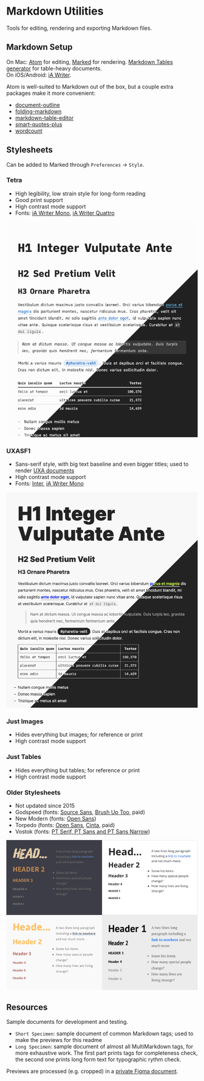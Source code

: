 # Markdown Utilities

Tools for editing, rendering and exporting Markdown files.

## Markdown Setup

On Mac: [Atom](https://atom.io/) for editing,  [Marked](https://marked2app.com/) for rendering. [Markdown Tables generator](https://www.tablesgenerator.com/markdown_tables) for table-heavy documents.  
On iOS/Android: [iA Writer](https://ia.net/writer).

Atom is well-suited to Markdown out of the box, but a couple extra packages make it more convenient:

- [document-outline](https://atom.io/packages/document-outline)
- [folding-markdown](https://atom.io/packages/folding-markdown)
- [markdown-table-editor](https://atom.io/packages/markdown-table-editor)
- [smart-quotes-plus](https://atom.io/packages/smart-quotes-plus)
- [wordcount](https://atom.io/packages/wordcount)

## Stylesheets

Can be added to Marked through `Preferences` → `Style`.

<!-- The stylesheets haven't been tested in other tools. However they're generic CSS and could be reused elsewhere, provided the Marked-specific `#wrapper` selectors are removed. -->

### Tetra

- High legibility, low strain style for long-form reading
- Good print support
- High contrast mode support
- Fonts: [iA Writer Mono](https://github.com/iaolo/iA-Fonts/tree/master/iA%20Writer%20Mono), [iA Writer Quattro](https://github.com/iaolo/iA-Fonts/tree/master/iA%20Writer%20Quattro)

![](previews/tetra.png)

### UXASF1

- Sans-serif style, with big text baseline and even bigger titles; used to render [UXA documents](https://github.com/nWODT-Cobalt/uxa)
- High contrast mode support
- Fonts: [Inter](https://rsms.me/inter/), [iA Writer Mono](https://github.com/iaolo/iA-Fonts/tree/master/iA%20Writer%20Mono)

![](previews/uxasf1.png)

### Just Images

- Hides everything but images; for reference or print
- High contrast mode support

### Just Tables

- Hides everything but tables; for reference or print
- High contrast mode support

### Older Stylesheets

- Not updated since 2015
- Godspeed (fonts: [Source Sans](https://fonts.google.com/specimen/Source+Sans+Pro), [Brush Up Too](https://www.myfonts.com/fonts/pintassilgo/brush-up/too/), paid)
- New Modern (fonts: [Open Sans](https://fonts.google.com/specimen/Open+Sans))
- Torpedo (fonts: [Open Sans](https://fonts.google.com/specimen/Open+Sans), [Cinta](https://www.myfonts.com/fonts/tipo-pepel/cinta/), paid)
- Vostok (fonts: [PT Serif, PT Sans and PT Sans Narrow](https://company.paratype.com/pt-sans-pt-serif))

![](previews/old-stylesheets.png)

## Resources

Sample documents for development and testing.

- `Short Specimen`: sample document of common Markdown tags; used to make the previews for this readme
- `Long Specimen`: sample document of almost all MultiMarkdown tags, for more exhaustive work. The first part prints tags for completeness check, the second one prints long form text for typographic rythm check.

Previews are processed (e.g. cropped) in a [private Figma document](https://www.figma.com/file/lLZWGpxAc71dB5p8mI8Lkn/Markdown-Utilities).
